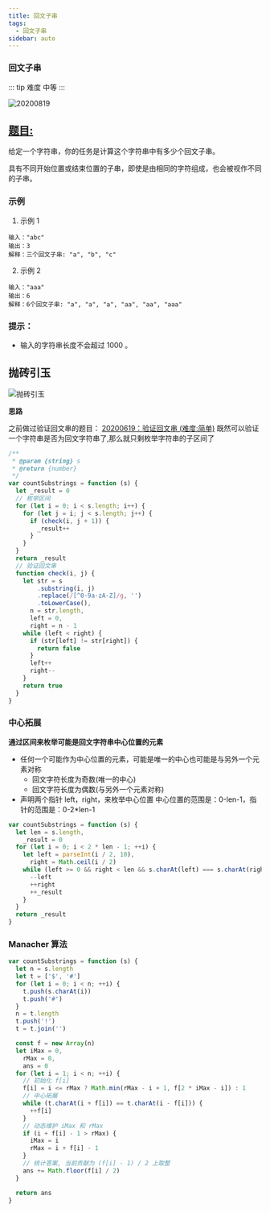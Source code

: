 ```yaml
---
title: 回文子串
tags:
  - 回文子串
sidebar: auto
---
```


### 回文子串

::: tip 难度
中等
:::

![20200819](http://qiniu.gaowenju.com/leecode/banner/20200819.jpg)

## [题目:](https://leetcode-cn.com/problems/palindromic-substrings/)

给定一个字符串，你的任务是计算这个字符串中有多少个回文子串。

具有不同开始位置或结束位置的子串，即使是由相同的字符组成，也会被视作不同的子串。

### 示例

1. 示例 1

```
输入："abc"
输出：3
解释：三个回文子串: "a", "b", "c"
```

2. 示例 2

```
输入："aaa"
输出：6
解释：6个回文子串: "a", "a", "a", "aa", "aa", "aaa"
```

### 提示：

- 输入的字符串长度不会超过 1000 。

## 抛砖引玉

![抛砖引玉](http://qiniu.gaowenju.com/leecode/20200819.png)

**思路**

之前做过验证回文串的题目：
[20200619：验证回文串 (难度:简单)](../202006/20200619.md)
既然可以验证一个字符串是否为回文字符串了,那么就只剩枚举字符串的子区间了

```javascript
/**
 * @param {string} s
 * @return {number}
 */
var countSubstrings = function (s) {
  let _result = 0
  // 枚举区间
  for (let i = 0; i < s.length; i++) {
    for (let j = i; j < s.length; j++) {
      if (check(i, j + 1)) {
        _result++
      }
    }
  }
  return _result
  // 验证回文串
  function check(i, j) {
    let str = s
        .substring(i, j)
        .replace(/[^0-9a-zA-Z]/g, '')
        .toLowerCase(),
      n = str.length,
      left = 0,
      right = n - 1
    while (left < right) {
      if (str[left] != str[right]) {
        return false
      }
      left++
      right--
    }
    return true
  }
}
```

### 中心拓展

**通过区间来枚举可能是回文字符串中心位置的元素**

- 任何一个可能作为中心位置的元素，可能是唯一的中心也可能是与另外一个元素对称
  - 回文字符长度为奇数(唯一的中心)
  - 回文字符长度为偶数(与另外一个元素对称)
- 声明两个指针 left，right，来枚举中心位置
  中心位置的范围是：0-len-1，指针的范围是：0-2\*len-1

```javascript
var countSubstrings = function (s) {
  let len = s.length,
    _result = 0
  for (let i = 0; i < 2 * len - 1; ++i) {
    let left = parseInt(i / 2, 10),
      right = Math.ceil(i / 2)
    while (left >= 0 && right < len && s.charAt(left) === s.charAt(right)) {
      --left
      ++right
      ++_result
    }
  }
  return _result
}
```

### Manacher 算法

```javascript
var countSubstrings = function (s) {
  let n = s.length
  let t = ['$', '#']
  for (let i = 0; i < n; ++i) {
    t.push(s.charAt(i))
    t.push('#')
  }
  n = t.length
  t.push('!')
  t = t.join('')

  const f = new Array(n)
  let iMax = 0,
    rMax = 0,
    ans = 0
  for (let i = 1; i < n; ++i) {
    // 初始化 f[i]
    f[i] = i <= rMax ? Math.min(rMax - i + 1, f[2 * iMax - i]) : 1
    // 中心拓展
    while (t.charAt(i + f[i]) == t.charAt(i - f[i])) {
      ++f[i]
    }
    // 动态维护 iMax 和 rMax
    if (i + f[i] - 1 > rMax) {
      iMax = i
      rMax = i + f[i] - 1
    }
    // 统计答案, 当前贡献为 (f[i] - 1) / 2 上取整
    ans += Math.floor(f[i] / 2)
  }

  return ans
}
```
